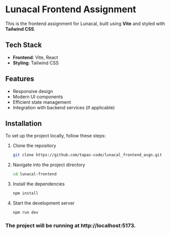 # Lunacal Frontend Assignment

This is the frontend assignment for Lunacal, built using **Vite** and styled with **Tailwind CSS**.

## Tech Stack

- **Frontend**: Vite, React
- **Styling**: Tailwind CSS

## Features

- Responsive design
- Modern UI components
- Efficient state management
- Integration with backend services (if applicable)

## Installation

To set up the project locally, follow these steps:

1. Clone the repository

    ```bash
    git clone https://github.com/tapas-code/lunacal_frontend_asgn.git

2. Navigate into the project directory

    ```bash
    cd lunacal-frontend

3. Install the dependencies

    ```bash
    npm install

4. Start the development server

    ```bash
    npm run dev

### The project will be running at http://localhost:5173.